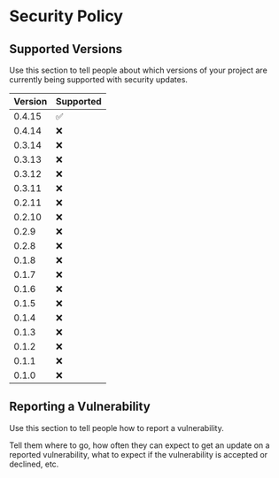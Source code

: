 # Security Policy

## Supported Versions

Use this section to tell people about which versions of your project are
currently being supported with security updates.

| Version | Supported          |
| ------- | ------------------ |
| 0.4.15  | :white_check_mark: |
| 0.4.14  | :x:                |
| 0.3.14  | :x:                |
| 0.3.13  | :x:                |
| 0.3.12  | :x:                |
| 0.3.11  | :x:                |
| 0.2.11  | :x:                |
| 0.2.10  | :x:                |
| 0.2.9   | :x:                |
| 0.2.8   | :x:                |
| 0.1.8   | :x:                |
| 0.1.7   | :x:                |
| 0.1.6   | :x:                |
| 0.1.5   | :x:                |
| 0.1.4   | :x:                |
| 0.1.3   | :x:                |
| 0.1.2   | :x:                |
| 0.1.1   | :x:                |
| 0.1.0   | :x:                |

## Reporting a Vulnerability

Use this section to tell people how to report a vulnerability.

Tell them where to go, how often they can expect to get an update on a
reported vulnerability, what to expect if the vulnerability is accepted or
declined, etc.
